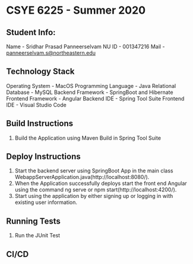 # CSYE 6225 - Summer 2020

## Student Info:

Name - Sridhar Prasad Panneerselvam
NU ID - 001347216
Mail - panneerselvam.s@northeastern.edu


## Technology Stack
Operating System - MacOS
Programming Language - Java
Relational Database - MySQL
Backend Framework - SpringBoot and Hibernate
Frontend Framework - Angular 
Backend IDE - Spring Tool Suite
Frontend IDE - Visual Studio Code

## Build Instructions
1. Build the Application using Maven Build in Spring Tool Suite

## Deploy Instructions
1. Start the backend server using SpringBoot App in the main class WebappServerApplication.java(http://localhost:8080/).
2. When the Application successfully deploys start the front end Angular using the command ng serve or npm start(http://localhost:4200/).
3. Start using the application by either signing up or logging in with existing user information.


## Running Tests
1. Run the JUnit Test

## CI/CD



